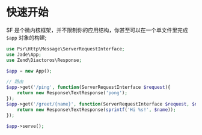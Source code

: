
# 快速开始

SF 是个微内核框架，并不限制你的应用结构，你甚至可以在一个单文件里完成 `$app` 对象的构建;

```php
use Psr\Http\Message\ServerRequestInterface;
use Jade\App;
use Zend\Diactoros\Response;

$app = new App();

// 路由
$app->get('/ping', function(ServerRequestInterface $request){
    return new Response\TextResponse('pong');
});
$app->get('/greet/{name}', function(ServerRequestInterface $request, $name){
    return new Response\TextResponse(sprintf('Hi %s!', $name));
});

$app->serve();
```
